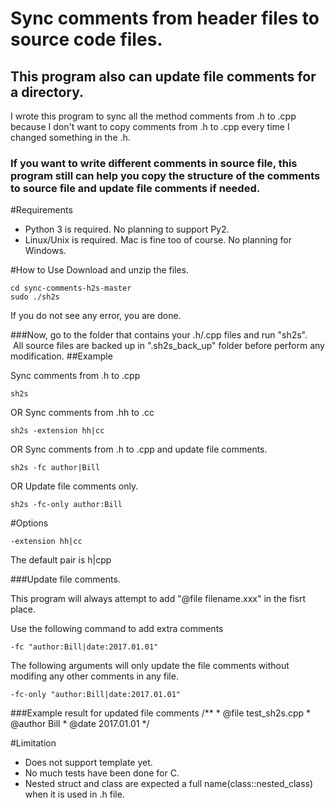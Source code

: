 # Sync comments from header files to source code files.
## This program also can update file comments for a directory.
I wrote this program to sync all the method comments from .h to .cpp because I don't want to copy comments from .h to .cpp every time I changed something in the .h. 

### If you want to write different comments in source file, this program still can help you copy the structure of the comments to source file and update file comments if needed.

#Requirements
* Python 3 is required. No planning to support Py2.
* Linux/Unix is required. Mac is fine too of course. No planning for Windows.

#How to Use
Download and unzip the files.

    cd sync-comments-h2s-master
    sudo ./sh2s

If you do not see any error, you are done.

###Now, go to the folder that contains your .h/.cpp files and run "sh2s".
    All source files are backed up in ".sh2s_back_up" folder before perform any modification.
##Example

Sync comments from .h to .cpp

    sh2s
OR  Sync comments from .hh to .cc

    sh2s -extension hh|cc
OR  Sync comments from .h to .cpp and update file comments.

    sh2s -fc author|Bill
OR  Update file comments only.

    sh2s -fc-only author:Bill


#Options

    -extension hh|cc
The default pair is h|cpp

###Update file comments. 

This program will always attempt to add "@file filename.xxx" in the fisrt place.

Use the following command to add extra comments

    -fc "author:Bill|date:2017.01.01"

The following arguments will only update the file comments without modifing any other comments in any file.

    -fc-only "author:Bill|date:2017.01.01"

###Example result for updated file comments
    /**
     * @file   test_sh2s.cpp
     * @author Bill
     * @date   2017.01.01
     */

#Limitation
* Does not support template yet.
* No much tests have been done for C.
* Nested struct and class are expected a full name(class::nested_class) when it is used in .h file.




